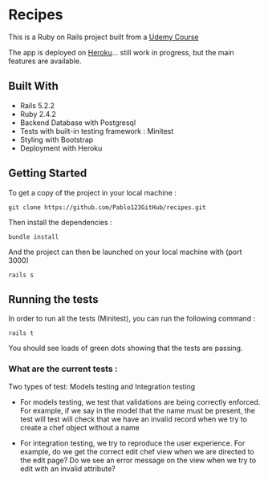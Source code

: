 # Recipes

This is a Ruby on Rails project built from a [Udemy Course](https://www.udemy.com/pro-ruby-on-rails-rails5/)

The app is deployed on [Heroku](https://desolate-fjord-91325.herokuapp.com/)... still work in progress, but the main features are available. 

## Built With

* Rails 5.2.2 
* Ruby 2.4.2
* Backend Database with Postgresql 
* Tests with built-in testing framework : Minitest
* Styling with Bootstrap 
* Deployment with Heroku 

## Getting Started

To get a copy of the project in your local machine :

```
git clone https://github.com/Pablo123GitHub/recipes.git
```

Then install the dependencies :

```
bundle install 
```

And the project can then be launched on your local machine with (port 3000) 
```
rails s
```

## Running the tests

In order to run all the tests (Minitest), you can run the following command : 

```
rails t
```

You should see loads of green dots showing that the tests are passing. 

### What are the current tests : 

Two types of test: Models testing and Integration testing

- For models testing, we test that validations are being correctly enforced. For example, if we say in the model that the name must be present, the test will test will check that we have an invalid record when we try to create a chef object without a name 

- For integration testing, we try to reproduce the user experience. For example, do we get the correct edit chef view when we  are directed to the edit page? Do we see an error message on the view when we try to edit with an invalid attribute? 
